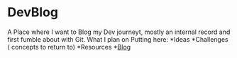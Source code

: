 # DevBlog
A Place where I want to Blog my Dev journeyt, mostly an internal record and first fumble about with Git.
What I plan on Putting here:
*Ideas
*Challenges ( concepts to return to)
*Resources
*[Blog](./otherPages/devlog.txt)
